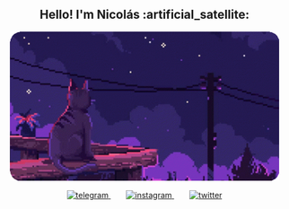 <h2 align="center">Hello! I'm Nicolás :artificial_satellite:</h2>

<p align="center"> <img src="https://github.com/nmayorga092/nmayorga092/blob/master/resources/miau.gif" width='480px' />
</p>

<p align="center">
<a href="https://t.me/nmayorga" target="blank">
  <picture>
    <source media="(prefers-color-scheme: dark)" srcset="https://github.com/nmayorga092/nmayorga092/blob/master/resources/icons/telegram-white.png">
    <source media="(prefers-color-scheme: light)" srcset="https://github.com/nmayorga092/nmayorga092/blob/master/resources/icons/telegram-black.png">
    <img alt="telegram" width="32px">
  </picture>
</a>
&#8287;&#8287;&#8287;&#8287;&#8287;&#8287;
<a href="https://www.instagram.com/nicoms._" target="blank">
  <picture>
    <source media="(prefers-color-scheme: dark)" srcset="https://github.com/nmayorga092/nmayorga092/blob/master/resources/icons/instagram-white.png">
    <source media="(prefers-color-scheme: light)" srcset="https://github.com/nmayorga092/nmayorga092/blob/master/resources/icons/instagram-black.png">
    <img alt="instagram" width="32px">
  </picture>
</a>
&#8287;&#8287;&#8287;&#8287;&#8287;&#8287;
<a href="https://twitter.com/nmayorga092" target="blank">
  <picture>
    <source media="(prefers-color-scheme: dark)" srcset="https://github.com/nmayorga092/nmayorga092/blob/master/resources/icons/twitter-white.png">
    <source media="(prefers-color-scheme: light)" srcset="https://github.com/nmayorga092/nmayorga092/blob/master/resources/icons/twitter-black.png">
    <img alt="twitter" width="32px">
  </picture>
</a>
</p>